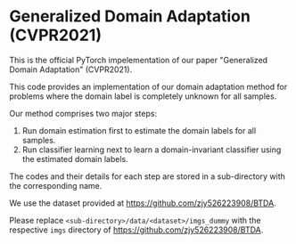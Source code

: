 # Generalized Domain Adaptation (CVPR2021)
This is the official PyTorch impelementation of our paper "Generalized Domain Adaptation" (CVPR2021).

This code provides an implementation of our domain adaptation method for problems where the domain label is completely unknown for all samples.

Our method comprises two major steps: 
1. Run domain estimation first to estimate the domain labels for all samples.
2. Run classifier learning next to learn a domain-invariant classifier using the estimated domain labels.

The codes and their details for each step are stored in a sub-directory with the corresponding name.

We use the dataset provided at https://github.com/zjy526223908/BTDA.

Please replace `<sub-directory>/data/<dataset>/imgs_dummy` with the respective `imgs` directory of https://github.com/zjy526223908/BTDA.